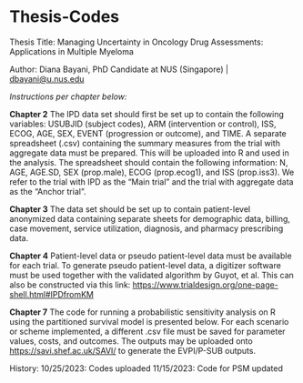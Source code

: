 # Thesis-Codes

Thesis Title: Managing Uncertainty in Oncology Drug Assessments: Applications in Multiple Myeloma

Author: Diana Bayani, PhD Candidate at NUS (Singapore) | dbayani@u.nus.edu


_Instructions per chapter below:_


**Chapter 2**
The IPD data set should first be set up to contain the following variables: USUBJID (subject codes), ARM (intervention or control), ISS, ECOG, AGE, SEX, EVENT (progression or outcome), and TIME. A separate spreadsheet (.csv) containing the summary measures from the trial with aggregate data must be prepared. This will be uploaded into R and used in the analysis. The spreadsheet should contain the following information: N, AGE, AGE.SD, SEX (prop.male), ECOG (prop.ecog1), and ISS (prop.iss3). We refer to the trial with IPD as the “Main trial” and the trial with aggregate data as the “Anchor trial”.


**Chapter 3**
The data set should be set up to contain patient-level anonymized data containing separate sheets for demographic data, billing, case movement, service utilization, diagnosis, and pharmacy prescribing data. 


**Chapter 4**
Patient-level data or pseudo patient-level data must be available for each trial. To generate pseudo patient-level data, a digitizer software must be used together with the validated algorithm by Guyot, et al. This can also be constructed via this link: https://www.trialdesign.org/one-page-shell.html#IPDfromKM


**Chapter 7**
The code for running a probabilistic sensitivity analysis on R using the partitioned survival model is presented below. For each scenario or scheme implemented, a different .csv file must be saved for parameter values, costs, and outcomes. The outputs may be uploaded onto https://savi.shef.ac.uk/SAVI/ to generate the EVPI/P-SUB outputs.


History:
10/25/2023: Codes uploaded
11/15/2023: Code for PSM updated
